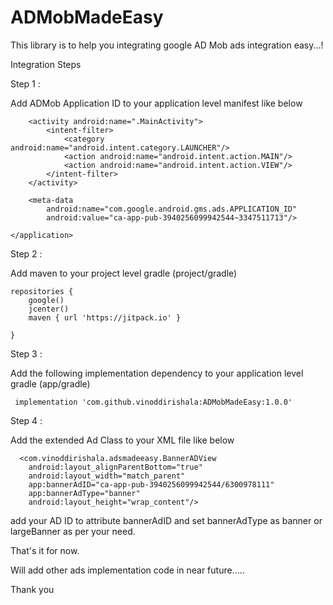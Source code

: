 # ADMobMadeEasy
This library is to help you integrating google AD Mob ads integration easy...!

Integration Steps


Step 1 :

Add ADMob Application ID to your application level manifest like below

<application
        android:allowBackup="true"
        android:icon="@mipmap/ic_launcher"
        android:label="@string/app_name"
        android:roundIcon="@mipmap/ic_launcher_round"
        android:supportsRtl="true"
        android:theme="@style/AppTheme">

        <activity android:name=".MainActivity">
            <intent-filter>
                <category android:name="android.intent.category.LAUNCHER"/>
                <action android:name="android.intent.action.MAIN"/>
                <action android:name="android.intent.action.VIEW"/>
            </intent-filter>
        </activity>

        <meta-data
            android:name="com.google.android.gms.ads.APPLICATION_ID"
            android:value="ca-app-pub-3940256099942544~3347511713"/>

    </application>
    
    
Step 2 :

 Add maven to your project level gradle (project/gradle)

    repositories {
        google()
        jcenter()
        maven { url 'https://jitpack.io' }

    }
    

Step 3 : 

Add the following implementation dependency to your application level gradle (app/gradle)
  
     implementation 'com.github.vinoddirishala:ADMobMadeEasy:1.0.0'
     
     
Step 4 :

  Add the extended Ad Class to your XML file like below
 
      <com.vinoddirishala.adsmadeeasy.BannerADView
        android:layout_alignParentBottom="true"
        android:layout_width="match_parent"
        app:bannerAdID="ca-app-pub-3940256099942544/6300978111"
        app:bannerAdType="banner"
        android:layout_height="wrap_content"/>
  

 add your AD ID to attribute bannerAdID and set bannerAdType as banner or largeBanner as per your need.
 
 That's it for now.
 
 Will add other ads implementation code in near future.....
 
 
 Thank you
